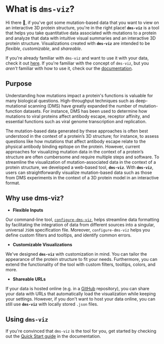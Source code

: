 # What is `dms-viz`?

Hi there 👋, if you've got some mutation-based data that you want to view on an interactive 3D protein structure, you're in the right place! **`dms-viz`** is a tool that helps you take quantitative data associated with mutations to a protein and analyze that data with intuitive visual summaries and an interactive 3D protein structure. Visualizations created with **`dms-viz`** are intended to be _flexible_, _customizable_, and _shareable_.

If you're already familiar with `dms-viz` and want to use it with your data, check it out [here](https://dms-viz.github.io/). If you're familiar with the concept of `dms-viz`, but you *aren't* familiar with how to use it, check our the [documentation](https://dms-viz.github.io/dms-viz-docs/).

## Purpose

Understanding how mutations impact a protein's functions is valuable for many biological questions. High-throughput techniques such as deep-mutational scanning (DMS) have greatly expanded the number of mutation-function datasets. For instance, DMS has been used to determine how mutations to viral proteins affect antibody escape, receptor affinity, and essential functions such as viral genome transcription and replication.

The mutation-based data generated by these approaches is often best understood in the context of a protein’s 3D structure; for instance, to assess questions like how mutations that affect antibody escape relate to the physical antibody binding epitope on the protein. However, current approaches for visualizing mutation data in the context of a protein’s structure are often cumbersome and require multiple steps and software. To streamline the visualization of mutation-associated data in the context of a protein structure, we developed a web-based tool, **`dms-viz`**. With **`dms-viz`**, users can straightforwardly visualize mutation-based data such as those from DMS experiments in the context of a 3D protein model in an interactive format.

## Why use dms-viz?

- **Flexible Inputs**

Our command-line tool, [`configure-dms-viz`](https://github.com/dms-viz/configure_dms_viz), helps streamline data formatting by facilitating the integration of data from different sources into a singular, universal `JSON` specification file. Moreover, `configure-dms-viz` helps you define custom filters and tooltips, and identify common errors.

- **Customizable Visualizations**

We've designed **`dms-viz`** with customization in mind. You can tailor the appearance of the protein structure to fit your needs. Furthermore, you can extend the functionality of the tool with custom filters, tooltips, colors, and more.

- **Shareable URLs**

If your data is hosted online (e.g. in a [GitHub](https://github.com/) repository), you can share your data with URLs that automatically load the visualization while keeping your settings. However, if you don't want to host your data online, you can still use **`dms-viz`** with locally stored `.json` files.

## Using `dms-viz`

If you're convinced that `dms-viz` is the tool for you, get started by checking out the [Quick Start guide](https://dms-viz.github.io/dms-viz-docs/introduction/getting-started/) in the documentation.
